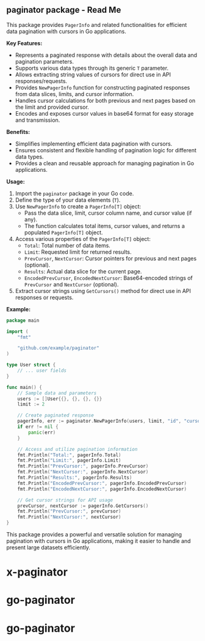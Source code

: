 ## paginator package - Read Me

This package provides `PagerInfo` and related functionalities for efficient data pagination with cursors in Go applications.

**Key Features:**

* Represents a paginated response with details about the overall data and pagination parameters.
* Supports various data types through its generic `T` parameter.
* Allows extracting string values of cursors for direct use in API responses/requests.
* Provides `NewPagerInfo` function for constructing paginated responses from data slices, limits, and cursor information.
* Handles cursor calculations for both previous and next pages based on the limit and provided cursor.
* Encodes and exposes cursor values in base64 format for easy storage and transmission.

**Benefits:**

* Simplifies implementing efficient data pagination with cursors.
* Ensures consistent and flexible handling of pagination logic for different data types.
* Provides a clean and reusable approach for managing pagination in Go applications.

**Usage:**

1. Import the `paginator` package in your Go code.
2. Define the type of your data elements (`T`).
3. Use `NewPagerInfo` to create a `PagerInfo[T]` object:
    * Pass the data slice, limit, cursor column name, and cursor value (if any).
    * The function calculates total items, cursor values, and returns a populated `PagerInfo[T]` object.
4. Access various properties of the `PagerInfo[T]` object:
    * `Total`: Total number of data items.
    * `Limit`: Requested limit for returned results.
    * `PrevCursor`, `NextCursor`: Cursor pointers for previous and next pages (optional).
    * `Results`: Actual data slice for the current page.
    * `EncodedPrevCursor`, `EncodedNextCursor`: Base64-encoded strings of `PrevCursor` and `NextCursor` (optional).
5. Extract cursor strings using `GetCursors()` method for direct use in API responses or requests.

**Example:**

```go
package main

import (
	"fmt"

	"github.com/example/paginator"
)

type User struct {
	// ... user fields
}

func main() {
	// Sample data and parameters
	users := []User{{}, {}, {}, {}}
	limit := 2

	// Create paginated response
	pagerInfo, err := paginator.NewPagerInfo(users, limit, "id", "cursorValue")
	if err != nil {
		panic(err)
	}

	// Access and utilize pagination information
	fmt.Println("Total:", pagerInfo.Total)
	fmt.Println("Limit:", pagerInfo.Limit)
	fmt.Println("PrevCursor:", pagerInfo.PrevCursor)
	fmt.Println("NextCursor:", pagerInfo.NextCursor)
	fmt.Println("Results:", pagerInfo.Results)
	fmt.Println("EncodedPrevCursor:", pagerInfo.EncodedPrevCursor)
	fmt.Println("EncodedNextCursor:", pagerInfo.EncodedNextCursor)

	// Get cursor strings for API usage
	prevCursor, nextCursor := pagerInfo.GetCursors()
	fmt.Println("PrevCursor:", prevCursor)
	fmt.Println("NextCursor:", nextCursor)
}
```

This package provides a powerful and versatile solution for managing pagination with cursors in Go applications, making it easier to handle and present large datasets efficiently.
# x-paginator
# go-paginator
# go-paginator

